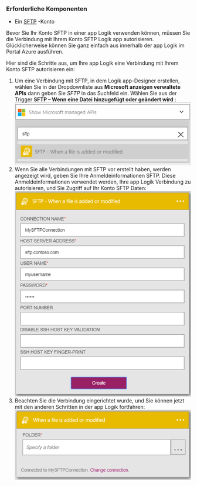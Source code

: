 ### <a name="prerequisites"></a>Erforderliche Komponenten

- Ein [SFTP](https://en.wikipedia.org/wiki/SSH_File_Transfer_Protocol) -Konto  


Bevor Sie Ihr Konto SFTP in einer app Logik verwenden können, müssen Sie die Verbindung mit Ihrem Konto SFTP Logik app autorisieren. Glücklicherweise können Sie ganz einfach aus innerhalb der app Logik im Portal Azure ausführen.  

Hier sind die Schritte aus, um Ihre app Logik eine Verbindung mit Ihrem Konto SFTP autorisieren ein:  
1. Um eine Verbindung mit SFTP, in dem Logik app-Designer erstellen, wählen Sie in der Dropdownliste aus **Microsoft anzeigen verwaltete APIs** dann geben Sie *SFTP* in das Suchfeld ein. Wählen Sie aus der Trigger **SFTP – Wenn eine Datei hinzugefügt oder geändert wird** :  
![SFTP online-Verbindung Bild 1](./media/connectors-create-api-sftp/sftp-1.png)  
2. Wenn Sie alle Verbindungen mit SFTP vor erstellt haben, werden angezeigt wird, geben Sie Ihre Anmeldeinformationen SFTP. Diese Anmeldeinformationen verwendet werden, Ihre app Logik Verbindung zu autorisieren, und Sie Zugriff auf Ihr Konto SFTP Daten:  
![SFTP online-Verbindung Bild 2](./media/connectors-create-api-sftp/sftp-2.png)  
3. Beachten Sie die Verbindung eingerichtet wurde, und Sie können jetzt mit den anderen Schritten in der app Logik fortfahren:   
 ![SFTP online-Verbindung Abbildung 3](./media/connectors-create-api-sftp/sftp-3.png) 
